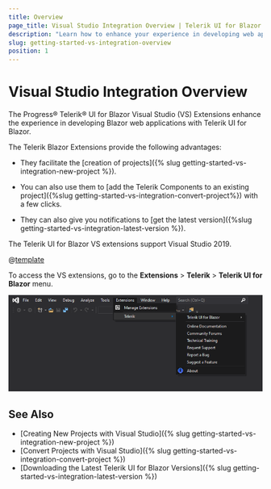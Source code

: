 ```yaml
---
title: Overview
page_title: Visual Studio Integration Overview | Telerik UI for Blazor
description: "Learn how to enhance your experience in developing web applications with Progress Telerik UI for Blazor."
slug: getting-started-vs-integration-overview
position: 1
---
```


# Visual Studio Integration Overview

The Progress&reg; Telerik&reg; UI for Blazor Visual Studio (VS) Extensions enhance the experience in developing Blazor web applications with Telerik UI for Blazor.

The Telerik Blazor Extensions provide the following advantages:

* They facilitate the [creation of projects]({% slug getting-started-vs-integration-new-project %}). 

* You can also use them to [add the Telerik Components to an existing project]({%slug getting-started-vs-integration-convert-project%}) with a few clicks.

* They can also give you notifications to [get the latest version]({%slug getting-started-vs-integration-latest-version %}).


The Telerik UI for Blazor VS extensions support Visual Studio 2019.

@[template](/_contentTemplates/common/general-info.md#vsx-download)

To access the VS extensions, go to the **Extensions** > **Telerik** > **Telerik UI for Blazor** menu.

![](images/open-vs-extensions.png)



## See Also

* [Creating New Projects with Visual Studio]({% slug getting-started-vs-integration-new-project %})
* [Convert Projects with Visual Studio]({% slug getting-started-vs-integration-convert-project %})
* [Downloading the Latest Telerik UI for Blazor Versions]({% slug getting-started-vs-integration-latest-version %})
